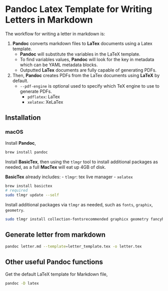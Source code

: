 # Pandoc Latex Template for Writing Letters in Markdown

The workflow for writing a letter in markdown is:

1. **Pandoc** converts markdown files to **LaTex** documents using a Latex template.
    - **Pandoc** will substitute the variables in the LaTeX template.
    - To find variables values, **Pandoc** will look for the key in metadata which can be YAML metadata blocks.
    - Outputted **LaTex** documents are fully capable of generating PDFs.
2. Then, **Pandoc** creates PDFs from the LaTex documents using **LaTeX** by default.
    - `--pdf-engine` is optional used to specify which TeX engine to use to generate PDFs.
        - `pdflatex`: LaTex
        - `xelatex`: XeLaTex

## Installation

### macOS

Install **Pandoc**,

```sh
brew install pandoc
```

Install **BasicTex**, then using the `tlmgr` tool to install additional packages as needed, as a full **MacTex** will eat up 4GB of disk.

**BasicTex** already includes:
    - `tlmgr`: tex live manager
    - `xelatex`

```sh
brew install basictex
# required
sudo tlmgr update --self
```

Install additional packages via `tlmgr` as needed, such as `fonts`, `graphix`, `geometry`.

```sh
sudo tlmgr install collection-fontsrecommended graphicx geometry fancyhdr
```


## Generate letter from markdown

```sh
pandoc letter.md --template=letter_template.tex -o letter.tex
```

## Other useful Pandoc functions

Get the default LaTeX template for Markdown file,

```sh
pandoc -D latex
```